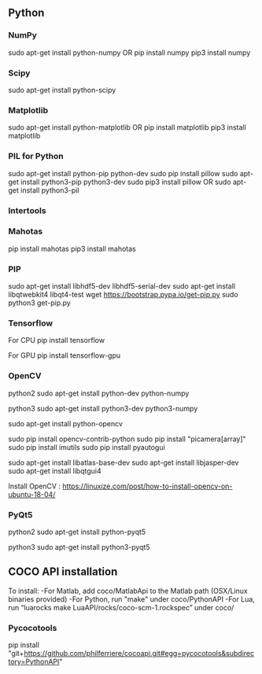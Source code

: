 ## Python

### NumPy

sudo apt-get install python-numpy
OR
pip install numpy
pip3 install numpy

### Scipy

sudo apt-get install python-scipy

### Matplotlib

sudo apt-get install python-matplotlib
OR
pip install matplotlib
pip3 install matplotlib

### PIL for Python

sudo apt-get install python-pip python-dev
sudo pip install pillow
sudo apt-get install python3-pip python3-dev
sudo pip3 install pillow
OR
sudo apt-get install python3-pil

### Intertools



### Mahotas

pip install mahotas
pip3 install mahotas

### PIP

sudo apt-get install libhdf5-dev libhdf5-serial-dev
sudo apt-get install libqtwebkit4 libqt4-test
wget https://bootstrap.pypa.io/get-pip.py
sudo python3 get-pip.py

### Tensorflow

For CPU
pip install tensorflow

For GPU
pip install tensorflow-gpu

### OpenCV

python2
sudo apt-get install python-dev python-numpy

python3
sudo apt-get install python3-dev python3-numpy

sudo apt-get install python-opencv

sudo pip install opencv-contrib-python
sudo pip install "picamera[array]"
sudo pip install imutils
sudo pip install pyautogui

sudo apt-get install libatlas-base-dev
sudo apt-get install libjasper-dev
sudo apt-get install libqtgui4

Install OpenCV : https://linuxize.com/post/how-to-install-opencv-on-ubuntu-18-04/

### PyQt5

python2
sudo apt-get install python-pyqt5

python3
sudo apt-get install python3-pyqt5


## COCO API installation

To install:
-For Matlab, add coco/MatlabApi to the Matlab path (OSX/Linux binaries provided)
-For Python, run "make" under coco/PythonAPI
-For Lua, run “luarocks make LuaAPI/rocks/coco-scm-1.rockspec” under coco/

### Pycocotools

pip install "git+https://github.com/philferriere/cocoapi.git#egg=pycocotools&subdirectory=PythonAPI"
